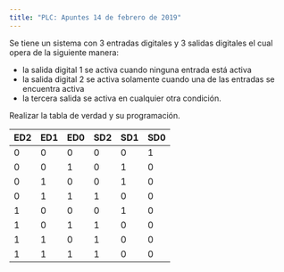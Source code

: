 ```yaml
---
title: "PLC: Apuntes 14 de febrero de 2019"
---
```


Se tiene un sistema con 3 entradas digitales y 3 salidas digitales el cual opera de la siguiente manera:

* la salida digital 1 se activa cuando ninguna entrada está activa
* la salida digital 2 se activa solamente cuando una de las entradas se encuentra activa 
* la tercera salida se activa en cualquier otra condición.

Realizar la tabla de verdad y su programación.

ED2|ED1|ED0|SD2|SD1|SD0 
---|---|---|---|---|---
0  |0  |0  |0  |0  |1  
0  |0  |1  |0  |1  |0  
0  |1  |0  |0  |1  |0  
0  |1  |1  |1  |0  |0  
1  |0  |0  |0  |1  |0  
1  |0  |1  |1  |0  |0  
1  |1  |0  |1  |0  |0  
1  |1  |1  |1  |0  |0  
